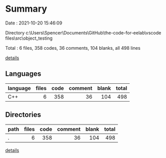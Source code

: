 # Summary

Date : 2021-10-20 15:46:09

Directory c:\Users\Spencer\Documents\GitHub\the-code-for-eelab\vscode files\src\object_testing

Total : 6 files,  358 codes, 36 comments, 104 blanks, all 498 lines

[details](details.md)

## Languages
| language | files | code | comment | blank | total |
| :--- | ---: | ---: | ---: | ---: | ---: |
| C++ | 6 | 358 | 36 | 104 | 498 |

## Directories
| path | files | code | comment | blank | total |
| :--- | ---: | ---: | ---: | ---: | ---: |
| . | 6 | 358 | 36 | 104 | 498 |

[details](details.md)